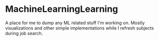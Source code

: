 # MachineLearningLearning
A place for me to dump any ML related stuff I'm working on. Mostly visualizations and other simple implementations while I refresh subjects during job search.
